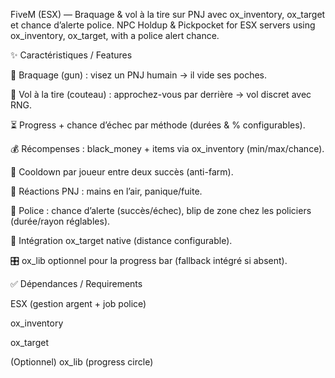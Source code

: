 FiveM (ESX) — Braquage & vol à la tire sur PNJ avec ox_inventory, ox_target et chance d’alerte police.
NPC Holdup & Pickpocket for ESX servers using ox_inventory, ox_target, with a police alert chance.

✨ Caractéristiques / Features

🔫 Braquage (gun) : visez un PNJ humain → il vide ses poches.

🔪 Vol à la tire (couteau) : approchez-vous par derrière → vol discret avec RNG.

⏳ Progress + chance d’échec par méthode (durées & % configurables).

💰 Récompenses : black_money + items via ox_inventory (min/max/chance).

🚫 Cooldown par joueur entre deux succès (anti-farm).

🧠 Réactions PNJ : mains en l’air, panique/fuite.

🚓 Police : chance d’alerte (succès/échec), blip de zone chez les policiers (durée/rayon réglables).

🎯 Intégration ox_target native (distance configurable).

🎛️ ox_lib optionnel pour la progress bar (fallback intégré si absent).

✅ Dépendances / Requirements

ESX (gestion argent + job police)

ox_inventory

ox_target

(Optionnel) ox_lib (progress circle)

